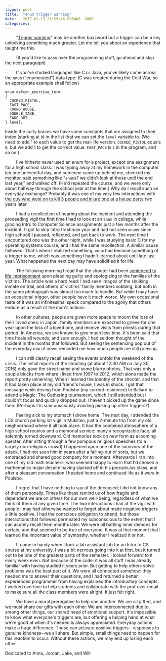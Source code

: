 ```yaml
---
layout: post
title:  "enum trigger warning"
date:   2017-01-13 21:59:46.896400 -0800
categories:
---
```

&nbsp;&nbsp;&nbsp;&nbsp;&nbsp;&nbsp;&nbsp;&nbsp;&nbsp;"[Trigger warning](https://www.nytimes.com/2016/09/11/opinion/trigger-warnings-safe-spaces-and-free-speech-too.html)" may be another buzzword but a trigger can be a key unlocking something much greater. Let me tell you about an experience that taught me this.  

&nbsp;&nbsp;&nbsp;&nbsp;&nbsp;&nbsp;&nbsp;&nbsp;&nbsp;(If you'd like to pass over the programming stuff, go ahead and skip the next paragraph)  

&nbsp;&nbsp;&nbsp;&nbsp;&nbsp;&nbsp;&nbsp;&nbsp;&nbsp;If you've studied languages like C or Java, you've likely come across the `enum` ("enumerated") data type: (C was created during the Cold War, so an appropriate example shall follow)  

```
enum defcon_exercise_term
{
  COCKED_PISTOL,
  FAST_PACE,
  ROUND_HOUSE,
  DOUBLE_TAKE,
  FADE_OUT
} level;
```

Inside the curly braces we have some constants that are assigned to their index (starting at `0`) in the list that we can set the `level` variable to. (We need to add 1 to each value to get the real-life version. `COCKED_PISTOL` equals `0`, but we add 1 to get the correct value. `FAST_PACE` is `1` in the program, and so on.)  

&nbsp;&nbsp;&nbsp;&nbsp;&nbsp;&nbsp;&nbsp;&nbsp;&nbsp;I've hitherto never used an enum for a project, except one assignment for a high school class. I was typing away at my homework in the computer lab one uneventful day, and someone came up behind me, checked my monitor,  said something like "`enum`s? we didn't look at those until the end last year," and walked off. (He'd repeated the course, and we were only about halfway through the school year at the time.) Why do I recall such an everyday exchange? Probably it was one of my very few interactions with [the guy who went on to kill 3 people and injure one at a house party](http://komonews.com/news/local/3-dead-1-wounded-in-shooting-during-party-in-mukilteo) two years later.  

&nbsp;&nbsp;&nbsp;&nbsp;&nbsp;&nbsp;&nbsp;&nbsp;&nbsp;I had a recollection of hearing about the incident and attending the proceeding vigil the first time I had to look at an `enum` in college, while grading Intro to Computer Science assignments just a few months after the incident. (I got to skip Intro freshman year and had not seen `enum`s since high school) I paused, reflected, and got back to work. The next time I encountered one was the other night, while I was studying basic C for my operating systems course, and I had the same recollection. A similar pause followed. That's when I realized something: `enum` had become something of a trigger to me, which was something I hadn't learned about until late last year. What happened the next day may have solidified it for life.  

&nbsp;&nbsp;&nbsp;&nbsp;&nbsp;&nbsp;&nbsp;&nbsp;&nbsp;The following morning I read that the shooter had been [sentenced to life imprisonment](http://www.seattletimes.com/seattle-news/crime/allen-ivanov-to-get-life-in-prison-for-killing-3-classmates-at-mukilteo-party/) upon pleading guilty and apologizing to the families of the victims. The article was a hard read: I had seen images of the skulking inmate on trial, and others of victims' family members sobbing, but both in the same photograph was almost too much to handle. But while I may have an occasional trigger, other people have it much worse. My own occasional taste of it was an infinitesimal speck compared to the agony that others endure as a result of the man's actions.  

&nbsp;&nbsp;&nbsp;&nbsp;&nbsp;&nbsp;&nbsp;&nbsp;&nbsp;In other cultures, people are given more space to mourn the loss of their loved ones: in Japan, family members are expected to grieve for one year upon the loss of a loved one, and receive visits from priests during that period. In America, we are known to give much less time. It's been said that time heals all wounds, and sure enough, I had seldom thought of the incident in the months that followed. But seeing the sentencing pop out of the everyday mix of news reminded me how much people are still grieving.  

&nbsp;&nbsp;&nbsp;&nbsp;&nbsp;&nbsp;&nbsp;&nbsp;&nbsp;I can still clearly recall seeing the events unfold the weekend of the crisis. The initial reports of the shooting (at about 12:30 AM on July 30, 2016) only gave the street name and some blurry photos. That was only a couple blocks from where I lived from 1997 to 2012, which alone made the report pretty unnerving. When I learned the identity of the shooter, and that it had taken place at my old friend's house, I was in shock. I got that message while driving from Poulsbo (my current residence) to Ballard to attend a Magic: The Gathering tournament, which I still attended but I couldn't focus and quickly dropped out. I haven't picked up the game since then. (Perhaps I'm subconsciously avoiding picking up other triggers?)  

&nbsp;&nbsp;&nbsp;&nbsp;&nbsp;&nbsp;&nbsp;&nbsp;&nbsp;Feeling sick to my stomach I drove home. The next day, I attended the LDS church parking lot vigil in Mukilteo, just a 2-minute trip from my old neighborhood where it all took place. It had the combined atmosphere of a high school reunion and a memorial service: many a recognizable face, all solemnly turned downward. Old memories took on new form as a looming specter. After sitting through a few pompous religious speeches (to a largely non-religious crowd) I happened upon one of the survivors of the attack. I had not seen him in years after a falling-out of sorts, but we embraced and shared good company for a moment. Afterwards I ran into one of my old math teachers, who seemed happy to learn that I'd chosen a mathematics major despite having slacked off in his precalculus class, and after a pleasant conversation I headed home and continued life as it were in Poulsbo.  

&nbsp;&nbsp;&nbsp;&nbsp;&nbsp;&nbsp;&nbsp;&nbsp;&nbsp;I regret that I have nothing to say of the deceased; I did not know any of them personally. Times like these remind us of how fragile and dependent we are on others for our own well-being, regardless of what we think of them at any given time. The two interactions I had at the vigil with people I may had otherwise wanted to forget about made negative triggers a little positive. I had the conscious obligation to attend, but those interactions that followed permeated my subconscious to the extent that I can acutely recall them months later. We were all  battling inner demons for certain, and that seemed to be true of everyone. It was at that moment that I learned the important value of sympathy, whether I realized it or not.

&nbsp;&nbsp;&nbsp;&nbsp;&nbsp;&nbsp;&nbsp;&nbsp;&nbsp;It came in handy when I took a lab assistant job for an Intro to CS course at my university. I was a bit nervous going into it at first, but it turned out to be one of the greatest parts of the semester. I looked forward to it every week even. Not because of the code: it was all stuff I was already familiar with having studied it years prior. But getting to help others solve problems was the best part of it. We were all connected somehow: they needed me to answer their questions, and I had returned a better experienced programmer from having explained the introductory concepts. I worked overtime to help students and collaborate with the prof over email to make sure all the class members were alright. It just felt right.  

&nbsp;&nbsp;&nbsp;&nbsp;&nbsp;&nbsp;&nbsp;&nbsp;&nbsp;We have a moral prerogative to help one another. We are all gifted, and we must share our gifts with each other. We are interconnected due to, among other things, our shared need of emotional support. It's impossible to know what everyone's triggers are, but offering a helping hand at what we're good at when it's needed is always appreciated. Everyday actions make a huge difference. These can activate positive triggers--responses to genuine kindness--we all share. But simple, small things need to happen for this reaction to occur. Without these actions, we may end up losing each other.  


Dedicated to Anna, Jordan, Jake, and Will
